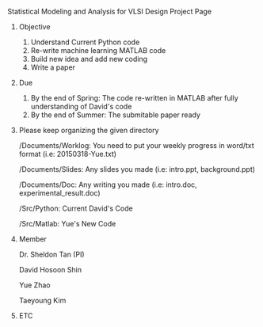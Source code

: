 
Statistical Modeling and Analysis for VLSI Design Project Page

1. Objective
   1. Understand Current Python code
   2. Re-write machine learning MATLAB code
   3. Build new idea and add new coding
   4. Write a paper

2. Due
   1. By the end of Spring: The code re-written in MATLAB after fully understanding of David's code
   2. By the end of Summer: The submitable paper ready 

3. Please keep organizing the given directory
   
   /Documents/Worklog: You need to put your weekly progress in word/txt format (i.e: 20150318-Yue.txt)

   /Documents/Slides: Any slides you made (i.e: intro.ppt, background.ppt)
   
   /Documents/Doc: Any writing you made (i.e: intro.doc, experimental_result.doc)
   
   /Src/Python: Current David's Code
   
   /Src/Matlab: Yue's New Code

4. Member

   Dr. Sheldon Tan (PI)
   
   David Hosoon Shin
   
   Yue Zhao
   
   Taeyoung Kim

5. ETC
